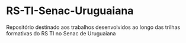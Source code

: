 # RS-TI-Senac-Uruguaiana
Repositório destinado aos trabalhos desenvolvidos ao longo das trilhas formativas do RS TI no Senac de Uruguaiana
